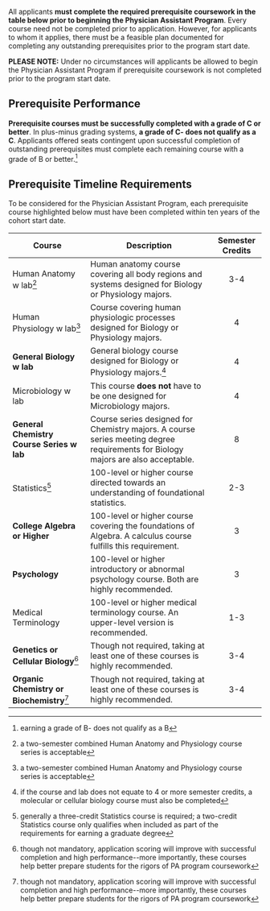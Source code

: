 All applicants **must complete the required prerequisite coursework in the table below prior to beginning the Physician Assistant Program**. Every course need not be completed prior to application. However, for applicants to whom it applies, there must be a feasible plan documented for completing any outstanding prerequisites prior to the program start date. 

<p class="message"><strong>PLEASE NOTE:</strong> Under no circumstances will applicants be allowed to begin the Physician Assistant Program if prerequisite coursework is not completed prior to the program start date.</p>

## Prerequisite Performance

**Prerequisite courses must be successfully completed with a grade of C or better**. In plus-minus grading systems, **a grade of C- does not qualify as a C**. Applicants offered seats contingent upon successful completion of outstanding prerequisites must complete each remaining course with a grade of B or better.[^grade]

## Prerequisite Timeline Requirements

To be considered for the Physician Assistant Program, <span class="highlight">each prerequisite course highlighted below must have been completed within ten years of the cohort start date</span>.

| Course                                                              | Description                                                                                                                      | Semester Credits   |
| ------------------------------------------------------------------- | ------------------------------------------------------------------------------------------------------------------------         | :----------------: |
| <span class="highlight">Human Anatomy w lab</span>[^anatomy]        | Human anatomy course covering all body regions and systems designed for Biology or Physiology majors.                            | 3-4                |
| <span class="highlight">Human Physiology w lab</span>[^physiology]  | Course covering human physiologic processes designed for Biology or Physiology majors.                                           | 4                  |
| **General Biology w lab**                                           | General biology course designed for Biology or Physiology majors.[^bio]                                                          | 4                  |
| <span class="highlight">Microbiology w lab</span>                   | This course **does not** have to be one designed for Microbiology majors.                                                        | 4                  |
| **General Chemistry Course Series w lab**                           | Course series designed for Chemistry majors. A course series meeting degree requirements for Biology majors are also acceptable. | 8                  |
| <span class="highlight">Statistics</span>[^stats]                   | 100-level or higher course directed towards an understanding of foundational statistics.                                         | 2-3                |
| **College Algebra or Higher**                                       | 100-level or higher course covering the foundations of Algebra. A calculus course fulfills this requirement.                     | 3                  |
| **Psychology**                                                      | 100-level or higher introductory or abnormal psychology course. Both are highly recommended.                                     | 3                  |
| <span class="highlight">Medical Terminology</span>                  | 100-level or higher medical terminology course. An upper-level version is recommended.                                           | 1-3                |
| **Genetics or Cellular Biology**[^extrabio]                         | Though not required, taking at least one of these courses is highly recommended.                                                 | 3-4                |
| **Organic Chemistry or Biochemistry**[^extrachem]                   | Though not required, taking at least one of these courses is highly recommended.                                                 | 3-4                |

[^grade]: earning a grade of B- does not qualify as a B
[^anatomy]: a two-semester combined Human Anatomy and Physiology course series is acceptable
[^physiology]: a two-semester combined Human Anatomy and Physiology course series is acceptable
[^bio]: if the course and lab does not equate to 4 or more semester credits, a molecular or cellular biology course must also be completed
[^stats]: generally a three-credit Statistics course is required; a two-credit Statistics course only qualifies when included as part of the requirements for earning a graduate degree
[^extrabio]: though not mandatory, application scoring will improve with successful completion and high performance--more importantly, these courses help better prepare students for the rigors of PA program coursework
[^extrachem]: though not mandatory, application scoring will improve with successful completion and high performance--more importantly, these courses help better prepare students for the rigors of PA program coursework